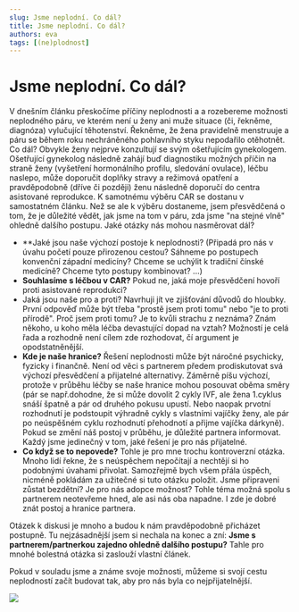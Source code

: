```yaml
---
slug: Jsme neplodní. Co dál?
title: Jsme neplodní. Co dál?
authors: eva
tags: [(ne)plodnost]
---
```

# Jsme neplodní. Co dál?
V dnešním článku přeskočíme příčiny neplodnosti a a rozebereme možnosti neplodného páru, ve kterém není u ženy ani muže situace (či, řekněme, diagnóza) vylučující těhotenství. Řekněme, že žena pravidelně menstruuje a páru se během roku nechráněného pohlavního styku nepodařilo otěhotnět. Co dál?
Obvykle ženy nejprve konzultují se svým ošetřujícím gynekologem. Ošetřující gynekolog následně zahájí buď diagnostiku možných příčin na straně ženy (vyšetření hormonálního profilu, sledování ovulace), léčbu naslepo, může doporučit doplňky stravy a režimová opatření a pravděpodobně (dříve či později) ženu následně doporučí do centra asistované reprodukce. K samotnému výběru CAR se dostanu v samostatném článku. Než se ale k výběru dostaneme, jsem přesvědčená o tom, že je důležité vědět, jak jsme na tom v páru, zda jsme "na stejné vlně" ohledně dalšího postupu. Jaké otázky nás mohou nasměrovat dál?
* **Jaké jsou naše výchozí postoje k neplodnosti? (Připadá pro nás v úvahu početí pouze přirozenou cestou? Sáhneme po postupech konvenční západní medicíny? Chceme se uchýlit k tradiční čínské medicíně? Chceme tyto postupy kombinovat? ...)
* **Souhlasíme s léčbou v CAR?** Pokud ne, jaká moje přesvědčení hovoří proti asistované reprodukci?
* Jaká jsou naše pro a proti? Navrhuji jít ve zjišťování důvodů do hloubky. První odpověď může být třeba "prostě jsem proti tomu" nebo "je to proti přírodě". Proč jsem proti tomu? Je to kvůli strachu z neznáma? Znám někoho, u koho měla léčba devastující dopad na vztah? Možností je celá řada a rozhodně není cílem zde rozhodovat, čí argument je opodstatněnější. 
* **Kde je naše hranice?** Řešení neplodnosti může být náročné psychicky, fyzicky i finančně. Není od věci s partnerem předem prodiskutovat svá výchozí přesvědčení a přijatelné alternativy. Záměrně píšu výchozí, protože v průběhu léčby se naše hranice mohou posouvat oběma směry (pár se např.dohodne, že si může dovolit 2 cykly IVF, ale žena 1.cyklus snáší špatně a pár od druhého pokusu upustí. Nebo naopak prvotní rozhodnutí je podstoupit výhradně cykly s vlastními vajíčky ženy, ale pár po neúspěšném cyklu rozhodnutí přehodnotí a přijme vajíčka dárkyně). Pokud se změní náš postoj v průběhu, je důležité partnera informovat. Každý jsme jedinečný v tom, jaké řešení je pro nás přijatelné. 
* **Co když se to nepovede?** Tohle je pro mne trochu kontroverzní otázka. Mnoho lidí řekne, že s neúspěchem nepočítají a nechtějí si ho podobnými úvahami přivolat. Samozřejmě bych všem přála úspěch, nicméně pokládám za užitečné si tuto otázku položit. Jsme připraveni zůstat bezdětní? Je pro nás adopce možnost? Tohle téma možná spolu s partnerem neotevřeme hned, ale asi nás oba napadne. I zde je dobré znát postoj a hranice partnera.

Otázek k diskusi je mnoho a budou k nám pravděpodobně přicházet postupně. Tu nejzásadnější jsem si nechala na konec a zní: **Jsme s partnerem/partnerkou zajedno ohledně dalšího postupu?** Tahle pro mnohé bolestná otázka si zaslouží vlastní článek. 


Pokud v souladu jsme a známe svoje možnosti, můžeme si svojí cestu neplodností začít budovat tak, aby pro nás byla co nejpřijatelnější.


![](https://i.imgur.com/xNJ54Xs.jpg)
